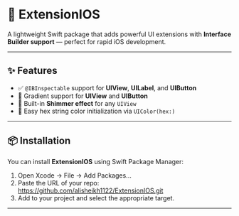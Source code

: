 # 🌟 ExtensionIOS

A lightweight Swift package that adds powerful UI extensions with **Interface Builder support** — perfect for rapid iOS development.

---

## ✨ Features

- ✅ `@IBInspectable` support for **UIView**, **UILabel**, and **UIButton**
- 🌈 Gradient support for **UIView** and **UIButton**
- 💫 Built-in **Shimmer effect** for any `UIView`
- 🎨 Easy hex string color initialization via `UIColor(hex:)`

---

## 📦 Installation

You can install **ExtensionIOS** using Swift Package Manager:

1. Open Xcode → File → Add Packages...
2. Paste the URL of your repo: 
https://github.com/alisheikh1122/ExtensionIOS.git
3. Add to your project and select the appropriate target.

---
